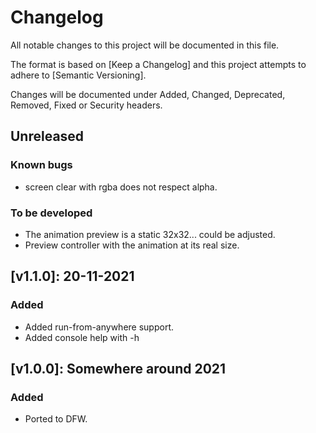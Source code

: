 # Changelog

All notable changes to this project will be documented in this file.

The format is based on [Keep a Changelog] and this project attempts to adhere to [Semantic Versioning].

Changes will be documented under Added, Changed, Deprecated, Removed, Fixed or Security headers.

## Unreleased
### Known bugs
- screen clear with rgba does not respect alpha.

### To be developed
- The animation preview is a static 32x32... could be adjusted.
- Preview controller with the animation at its real size.

## [v1.1.0]: 20-11-2021
### Added
- Added run-from-anywhere support.
- Added console help with -h

## [v1.0.0]: Somewhere around 2021
### Added
- Ported to DFW.

